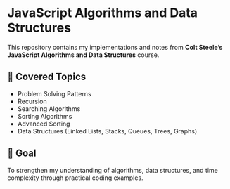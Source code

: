 # JavaScript Algorithms and Data Structures

This repository contains my implementations and notes from **Colt Steele’s JavaScript Algorithms and Data Structures** course.

## 📘 Covered Topics
- Problem Solving Patterns
- Recursion
- Searching Algorithms
- Sorting Algorithms
- Advanced Sorting
- Data Structures (Linked Lists, Stacks, Queues, Trees, Graphs)

## 🎯 Goal
To strengthen my understanding of algorithms, data structures, and time complexity through practical coding examples.